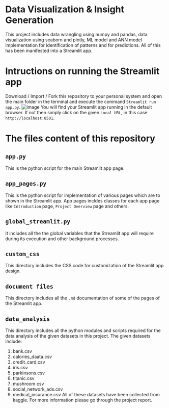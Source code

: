 # Data Visualization & Insight Generation

This project includes data wrangling using numpy and pandas, data visualization using seaborn and plotly, ML model and ANN model implementation for identification of patterns and for predictions. All of this has been manifested into a Streamlit app.

# Intructions on running the Streamlit app
Download / Import / Fork this repository to your personal system and open the main folder in the terminal and execute the command `Streamlit run app.py`.
![image](https://github.com/user-attachments/assets/8c8df221-7d35-431a-b005-2d2acf5b1b4c)
You will find your Streamlit app running in the default browser.
If not then simply click on the given `Local URL`, in this case `http://localhost:8501`.


# The files content of this repository

## `app.py`

This is the python script for the main Streamlit app page.

## `app_pages.py`

This is the python script for implementation of various pages which are to shown in the Streamlit app. App pages incldes classes for each app page like `Introduction` page, `Project Overview` page and others.

## `global_streamlit.py`

It includes all the the global variables that the Streamlit app will require during its execution and other background processes.

## `custom_css`

This directory includes the CSS code for customization of the Streamlit app design.

## `document files`

This directory includes all the `.md` documentation of some of the pages of the Streamlit app.

## `data_analysis`

This directory includes all the python modules and scripts required for the data analysis of the given datasets in this project.
The given datasets include:
1. bank.csv
2. calories_daata.csv
3. credit_card.csv
4. iris.csv
5. parkinsons.csv
6. titanic.csv
7. mushroom.csv
8. social_network_ads.csv
9. medical_insurance.csv
All of these datasets have been collected from kaggle. For more information please go through the project report.
